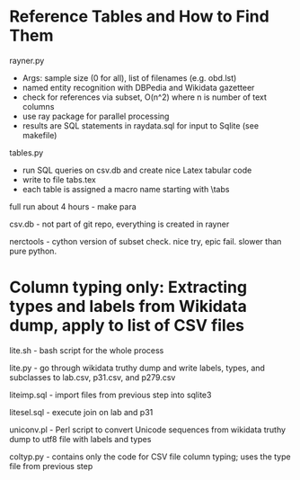 # Reference Tables and How to Find Them

rayner.py

- Args: sample size (0 for all), list of filenames (e.g. obd.lst)
- named entity recognition with DBPedia and Wikidata gazetteer
- check for references via subset, O(n^2) where n is number of text columns
- use ray package for parallel processing
- results are SQL statements in raydata.sql for input to Sqlite (see makefile)



tables.py

- run SQL queries on csv.db and create nice Latex tabular code
- write to file tabs.tex 
- each table is assigned a macro name starting with \tabs 


full run about 4 hours - make para

csv.db - not part of git repo, everything is created in rayner

nerctools -  cython version of subset check.  nice try, epic fail. slower than pure python.


# Column typing only: Extracting types and labels from Wikidata dump, apply to list of CSV files

lite.sh - bash script for the whole process

lite.py - go through wikidata truthy dump and write labels, types, and subclasses to lab.csv, p31.csv, and p279.csv

liteimp.sql - import files from previous step into sqlite3

litesel.sql - execute join on lab and p31

uniconv.pl - Perl script to convert Unicode sequences from wikidata truthy dump to utf8 file with labels and types

coltyp.py - contains only the code for CSV file column typing; uses the type file from previous step
